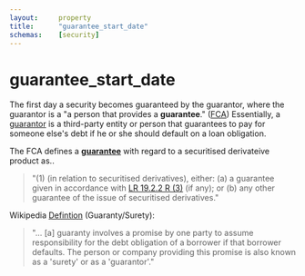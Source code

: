 ```yaml
---
layout:		property
title:		"guarantee_start_date"
schemas:	[security]
---
```


# guarantee_start_date
The first day a security becomes guaranteed by the guarantor, where the guarantor is a "a person that provides a **guarantee**." ([FCA][fca]) Essentially, a [guarantor][inv] is a third-party entity or person that guarantees to pay for someone else's debt if he or she should default on a loan obligation.

[inv]:http://www.investopedia.com/terms/g/guarantor.asp
[fca]: https://www.handbook.fca.org.uk/handbook/glossary/G1771.html

The FCA defines a [**guarantee**][fca2] with regard to a securitised derivateive product as..

> "(1) (in relation to securitised derivatives), either: (a) a guarantee given in accordance with [LR 19.2.2 R (3)][lr] (if any); or (b) any other guarantee of the issue of securitised derivatives."

[fca2]: https://www.handbook.fca.org.uk/handbook/glossary/G1770.html
[lr]: https://www.handbook.fca.org.uk/handbook/LR/19/2.html#D59

Wikipedia [Defintion][wiki] (Guaranty/Surety):

> "... [a] guaranty involves a promise by one party to assume responsibility for the debt obligation of a borrower if that borrower defaults. The person or company providing this promise is also known as a 'surety' or as a 'guarantor'."

[wiki]: https://en.wikipedia.org/wiki/Surety

